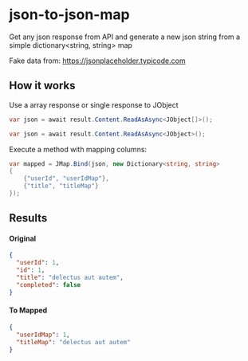 # json-to-json-map
Get any json response from API and generate a new json string from a simple dictionary&lt;string, string> map

Fake data from:
https://jsonplaceholder.typicode.com

## How it works

Use a array response or single response to JObject
```c#
var json = await result.Content.ReadAsAsync<JObject[]>();

var json = await result.Content.ReadAsAsync<JObject>();
```

Execute a method with mapping columns:
```c#
var mapped = JMap.Bind(json, new Dictionary<string, string>
{
    {"userId", "userIdMap"},
    {"title", "titleMap"}
});
```

## Results

#### Original
```json
{
  "userId": 1,
  "id": 1,
  "title": "delectus aut autem",
  "completed": false
}
```

#### To Mapped
```json
{
  "userIdMap": 1,
  "titleMap": "delectus aut autem"
}
```
